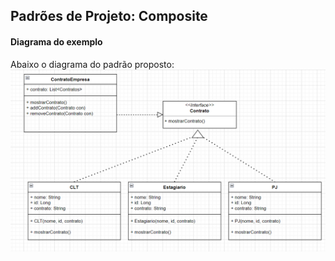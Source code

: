 ## Padrões de Projeto: Composite

#### Diagrama do exemplo
Abaixo o diagrama do padrão proposto:
<br>
<img src="./diagrama composite.png">